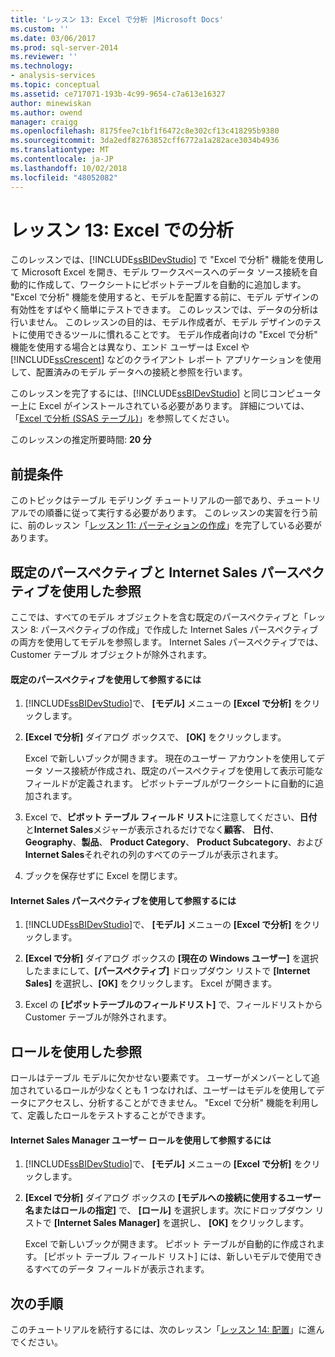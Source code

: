 ```yaml
---
title: 'レッスン 13: Excel で分析 |Microsoft Docs'
ms.custom: ''
ms.date: 03/06/2017
ms.prod: sql-server-2014
ms.reviewer: ''
ms.technology:
- analysis-services
ms.topic: conceptual
ms.assetid: ce717071-193b-4c99-9654-c7a613e16327
author: minewiskan
ms.author: owend
manager: craigg
ms.openlocfilehash: 8175fee7c1bf1f6472c8e302cf13c418295b9380
ms.sourcegitcommit: 3da2edf82763852cff6772a1a282ace3034b4936
ms.translationtype: MT
ms.contentlocale: ja-JP
ms.lasthandoff: 10/02/2018
ms.locfileid: "48052082"
---
```

# <a name="lesson-13-analyze-in-excel"></a>レッスン 13: Excel での分析
  このレッスンでは、[!INCLUDE[ssBIDevStudio](../includes/ssbidevstudio-md.md)] で "Excel で分析" 機能を使用して Microsoft Excel を開き、モデル ワークスペースへのデータ ソース接続を自動的に作成して、ワークシートにピボットテーブルを自動的に追加します。 "Excel で分析" 機能を使用すると、モデルを配置する前に、モデル デザインの有効性をすばやく簡単にテストできます。 このレッスンでは、データの分析は行いません。 このレッスンの目的は、モデル作成者が、モデル デザインのテストに使用できるツールに慣れることです。 モデル作成者向けの "Excel で分析" 機能を使用する場合とは異なり、エンド ユーザーは Excel や [!INCLUDE[ssCrescent](../includes/sscrescent-md.md)] などのクライアント レポート アプリケーションを使用して、配置済みのモデル データへの接続と参照を行います。  
  
 このレッスンを完了するには、[!INCLUDE[ssBIDevStudio](../includes/ssbidevstudio-md.md)] と同じコンピューター上に Excel がインストールされている必要があります。 詳細については、「[Excel で分析 (SSAS テーブル)](tabular-models/analyze-in-excel-ssas-tabular.md)」を参照してください。  
  
 このレッスンの推定所要時間: **20 分**  
  
## <a name="prerequisites"></a>前提条件  
 このトピックはテーブル モデリング チュートリアルの一部であり、チュートリアルでの順番に従って実行する必要があります。 このレッスンの実習を行う前に、前のレッスン「[レッスン 11: パーティションの作成](lesson-10-create-partitions.md)」を完了している必要があります。  
  
## <a name="browse-using-the-default-and-internet-sales-perspectives"></a>既定のパースペクティブと Internet Sales パースペクティブを使用した参照  
 ここでは、すべてのモデル オブジェクトを含む既定のパースペクティブと「レッスン 8: パースペクティブの作成」で作成した Internet Sales パースペクティブの両方を使用してモデルを参照します。 Internet Sales パースペクティブでは、Customer テーブル オブジェクトが除外されます。  
  
#### <a name="to-browse-by-using-the-default-perspective"></a>既定のパースペクティブを使用して参照するには  
  
1.  [!INCLUDE[ssBIDevStudio](../includes/ssbidevstudio-md.md)]で、 **[モデル]** メニューの **[Excel で分析]** をクリックします。  
  
2.  **[Excel で分析]** ダイアログ ボックスで、 **[OK]** をクリックします。  
  
     Excel で新しいブックが開きます。 現在のユーザー アカウントを使用してデータ ソース接続が作成され、既定のパースペクティブを使用して表示可能なフィールドが定義されます。 ピボットテーブルがワークシートに自動的に追加されます。  
  
3.  Excel で、**ピボット テーブル フィールド リスト**に注意してください、**日付**と**Internet Sales**メジャーが表示されるだけでなく**顧客**、 **日付**、 **Geography**、**製品**、 **Product Category**、 **Product Subcategory**、および**Internet Sales**それぞれの列のすべてのテーブルが表示されます。  
  
4.  ブックを保存せずに Excel を閉じます。  
  
#### <a name="to-browse-by-using-the-internet-sales-perspective"></a>Internet Sales パースペクティブを使用して参照するには  
  
1.  [!INCLUDE[ssBIDevStudio](../includes/ssbidevstudio-md.md)]で、 **[モデル]** メニューの **[Excel で分析]** をクリックします。  
  
2.  **[Excel で分析]** ダイアログ ボックスの **[現在の Windows ユーザー]** を選択したままにして、**[パースペクティブ]** ドロップダウン リストで **[Internet Sales]** を選択し、**[OK]** をクリックします。 Excel が開きます。  
  
3.  Excel の **[ピボットテーブルのフィールドリスト]** で、フィールドリストから Customer テーブルが除外されます。  
  
## <a name="browse-using-roles"></a>ロールを使用した参照  
 ロールはテーブル モデルに欠かせない要素です。 ユーザーがメンバーとして追加されているロールが少なくとも 1 つなければ、ユーザーはモデルを使用してデータにアクセスし、分析することができません。 "Excel で分析" 機能を利用して、定義したロールをテストすることができます。  
  
#### <a name="to-browse-by-using-the-internet-sales-manager-user-role"></a>Internet Sales Manager ユーザー ロールを使用して参照するには  
  
1.  [!INCLUDE[ssBIDevStudio](../includes/ssbidevstudio-md.md)]で、 **[モデル]** メニューの **[Excel で分析]** をクリックします。  
  
2.  **[Excel で分析]** ダイアログ ボックスの **[モデルへの接続に使用するユーザー名またはロールの指定]** で、 **[ロール]** を選択します。次にドロップダウン リストで **[Internet Sales Manager]** を選択し、 **[OK]** をクリックします。  
  
     Excel で新しいブックが開きます。 ピボット テーブルが自動的に作成されます。 [ピボット テーブル フィールド リスト] には、新しいモデルで使用できるすべてのデータ フィールドが表示されます。  
  
## <a name="next-steps"></a>次の手順  
 このチュートリアルを続行するには、次のレッスン「[レッスン 14: 配置](lesson-13-deploy.md)」に進んでください。  
  
  
